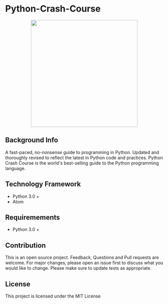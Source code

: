 # Python-Crash-Course

<div align="center">
<img src="![Python-Crash-Course](https://user-images.githubusercontent.com/90568326/139498041-3a66c246-139c-44db-8ecc-8ece6c7c9020.jpg)" wdith="630" height="340" />
</div>


## Background Info
A fast-paced, no-nonsense guide to programming in Python. Updated and thoroughly revised to reflect the latest in Python code and practices. Python Crash Course is the world's best-selling guide to the Python programming language.

## Technology Framework
- Python 3.0 +
- Atom

## Requiremements
- Python 3.0 +

## Contribution
This is an open source project. Feedback, Questions and Pull requests are welcome.
For major changes, please open an issue first to discuss what you would like to change.
Please make sure to update tests as appropriate.

## License
This project is licensed under the MIT License
